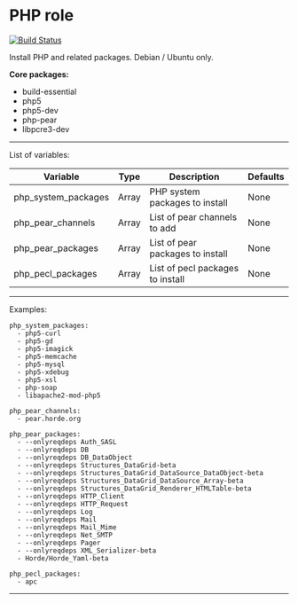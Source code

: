 PHP role
========

[![Build Status](https://travis-ci.org/mark-cooper/ansible-php-role.png?branch=master)](https://travis-ci.org/mark-cooper/ansible-php-role)

Install PHP and related packages. Debian / Ubuntu only.

**Core packages:**

- build-essential
- php5
- php5-dev
- php-pear
- libpcre3-dev

---

List of variables:

<table>
  <thead>
    <tr>
      <th>Variable</th>
      <th>Type</th>
      <th>Description</th>
      <th>Defaults</th>
    </tr>
  </thead>
  <tbody>
    <tr>
      <td>php_system_packages</td>
      <td>Array</td>
      <td>PHP system packages to install</td>
      <td>None</td>
    </tr>
      <td>php_pear_channels</td>
      <td>Array</td>
      <td>List of pear channels to add</td>
      <td>None</td>
    </tr>
    <tr>
      <td>php_pear_packages</td>
      <td>Array</td>
      <td>List of pear packages to install</td>
      <td>None</td>
    </tr>
    <tr>
      <td>php_pecl_packages</td>
      <td>Array</td>
      <td>List of pecl packages to install</td>
      <td>None</td>
    </tr>
  </tbody>
</table>

---

Examples:

```
php_system_packages:
  - php5-curl
  - php5-gd
  - php5-imagick
  - php5-memcache
  - php5-mysql
  - php5-xdebug
  - php5-xsl
  - php-soap
  - libapache2-mod-php5

php_pear_channels:
  - pear.horde.org

php_pear_packages:
  - --onlyreqdeps Auth_SASL
  - --onlyreqdeps DB
  - --onlyreqdeps DB_DataObject
  - --onlyreqdeps Structures_DataGrid-beta
  - --onlyreqdeps Structures_DataGrid_DataSource_DataObject-beta
  - --onlyreqdeps Structures_DataGrid_DataSource_Array-beta
  - --onlyreqdeps Structures_DataGrid_Renderer_HTMLTable-beta
  - --onlyreqdeps HTTP_Client
  - --onlyreqdeps HTTP_Request
  - --onlyreqdeps Log
  - --onlyreqdeps Mail
  - --onlyreqdeps Mail_Mime
  - --onlyreqdeps Net_SMTP
  - --onlyreqdeps Pager
  - --onlyreqdeps XML_Serializer-beta
  - Horde/Horde_Yaml-beta

php_pecl_packages:
  - apc
```

---
